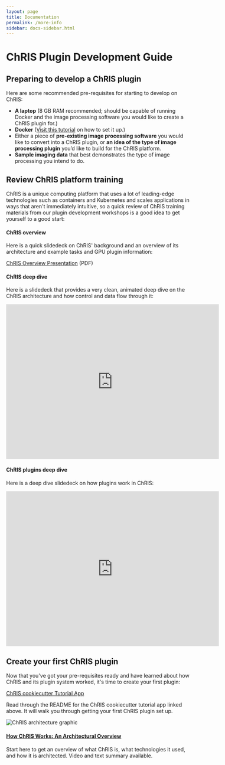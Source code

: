 ```yaml
---
layout: page
title: Documentation
permalink: /more-info
sidebar: docs-sidebar.html
---
```


# ChRIS Plugin Development Guide

## Preparing to develop a ChRIS plugin

Here are some recommended pre-requisites for starting to develop on ChRIS:

* **A laptop** (8 GB RAM recommended; should be capable of running Docker and the image processing software you would like to create a ChRIS plugin for.)
* **Docker** ([Visit this tutorial](https://docs.docker.com/install/) on how to set it up.)
* Either a piece of **pre-existing image processing software** you would like to convert into a ChRIS plugin, or **an idea of the type of image processing plugin** you’d like to build for the ChRIS platform.
* **Sample imaging data** that best demonstrates the type of image processing you intend to do.

## Review ChRIS platform training

ChRIS is a unique computing platform that uses a lot of leading-edge technologies such as containers and Kubernetes and scales applications in ways that aren't immediately intuitive, so a quick review of ChRIS training materials from our plugin development workshops is a good idea to get yourself to a good start:

#### ChRIS overview

Here is a quick slidedeck on ChRIS' background and an overview of its architecture and example tasks and GPU plugin information:

[ChRIS Overview Presentation](https://www.bu.edu/rhcollab/files/2018/04/ChRIS-Code-Lab.pdf) (PDF)

#### ChRIS deep dive

Here is a slidedeck that provides a very clean, animated deep dive on the ChRIS architecture and how control and data flow through it:

<iframe src="https://slides.com/debio/deck-6-7-8-12-18-20-25/embed?style=light" width="576" height="420" scrolling="no" frameborder="0" webkitallowfullscreen mozallowfullscreen allowfullscreen></iframe>

#### ChRIS plugins deep dive

Here is a deep dive slidedeck on how plugins work in ChRIS:

<iframe src="https://slides.com/debio/deck-6-7-8-12-13-19-22-26/embed" width="576" height="420" scrolling="no" frameborder="0" webkitallowfullscreen mozallowfullscreen allowfullscreen></iframe>

## Create your first ChRIS plugin

Now that you've got your pre-requisites ready and have learned about how ChRIS and its plugin system worked, it's time to create your first plugin:

[ChRIS cookiecutter Tutorial App](https://chrisstore.co/quickstart)

Read through the README for the ChRIS cookiecutter tutorial app linked above. It will walk you through getting your first ChRIS plugin set up.

<div class="row no-gutters position-relative">
    <div class="col-md-4 mb-md-0 p-md-4">
        <img src="/assets/images/library/thumb-arch.png" class="w-100" alt="ChRIS architecture graphic">
    </div>
    <div class="col-md-8 position-static p-4 pl-md-0">
        <h4 class="mt-0"><a href="/join-us/how-chris-works" class="stretched-link">How ChRIS Works: An Architectural Overview</a></h4>
         <p>Start here to get an overview of what ChRIS is, what technologies it used, and how it is architected. Video and text summary available.</p>
    </div>
</div>